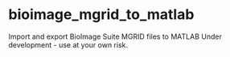 # bioimage_mgrid_to_matlab
Import and export BioImage Suite MGRID files to MATLAB
Under development - use at your own risk.
